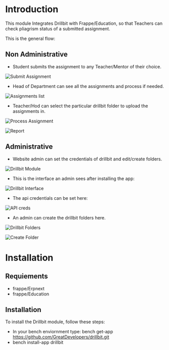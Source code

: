 # Introduction

This module Integrates Drillbit with Frappe/Education, so that Teachers can check pliagrism status of a submitted assignment.

This is the general flow:

## Non Administrative

- Student submits the assignment to any Teacher/Mentor of their choice.

![Submit Assignment](https://i.imgur.com/KHdX9He.png)

- Head of Department can see all the assignments and process if needed.

![Assignments list](https://i.imgur.com/LPvZ1Fc.png)

- Teacher/Hod can select the particular drillbit folder to upload the assignments in.

![Process Assignment](https://i.imgur.com/54f2x6e.png)

![Report](https://i.imgur.com/epEn5cC.png)



## Administrative

- Website admin can set the credentials of drillbit and edit/create folders.

![Drillbit Module](https://i.imgur.com/nprV5vT.png)


- This is the interface an admin sees after installing the app:

![Drillbit Interface](https://i.imgur.com/okwWy3q.png)

- The api credentials can be set here:

![API creds](https://i.imgur.com/QGjC9X9.png)

- An admin can create the drillbit folders here.

![Drillbit Folders](https://i.imgur.com/kQeQ4LV.png)

![Create Folder](https://i.imgur.com/xXfRoyO.png)



# Installation
## Requiements 

- frappe/Erpnext
- frappe/Education

## Installation

To install the Drillbit module, follow these steps:

- In your bench enviornment type: bench get-app https://github.com/GreatDevelopers/drillbit.git
- bench install-app drillbit

